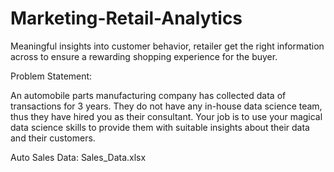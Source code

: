 # Marketing-Retail-Analytics
Meaningful insights into customer behavior, retailer get the right information across to ensure a rewarding shopping experience for the buyer.

Problem Statement:

An automobile parts manufacturing company has collected data of transactions for 3 years. They do not have any in-house data science team, thus they have hired you as their consultant. Your job is to use your magical data science skills to provide them with suitable insights about their data and their customers.

Auto Sales Data: Sales_Data.xlsx

